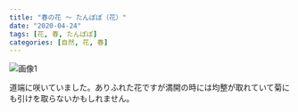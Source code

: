 ```yaml
---
title: "春の花 〜 たんぽぽ（花）"
date: "2020-04-24"
tags: [花, 春, たんぽぽ]
categories: [自然, 花, 春]
---
```


![画像1](https://assets.st-note.com/production/uploads/images/23846346/picture_pc_b08ad756a0228921c55b4da032a7ee8d.jpg)

道端に咲いていました。ありふれた花ですが満開の時には均整が取れていて菊にも引けを取らないかもしれません。

